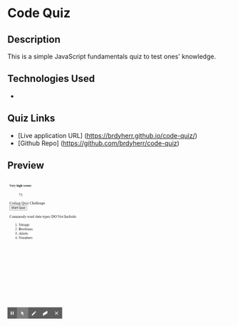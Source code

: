 # Code Quiz

## Description

This is a simple JavaScript fundamentals quiz to test ones' knowledge.

## Technologies Used

-

## Quiz Links

- [Live application URL] (https://brdyherr.github.io/code-quiz/)
- [Github Repo] (https://github.com/brdyherr/code-quiz)

## Preview

![GIF](./assets/code-quiz.gif)
